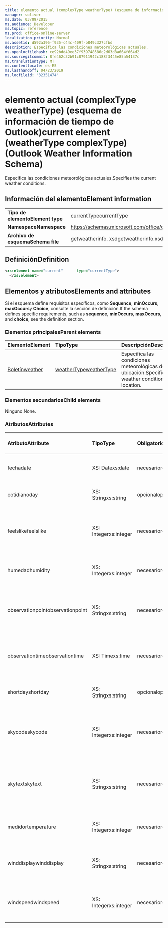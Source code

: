 ```yaml
---
title: elemento actual (complexType weatherType) (esquema de información de tiempo de Outlook)
manager: soliver
ms.date: 03/09/2015
ms.audience: Developer
ms.topic: reference
ms.prod: office-online-server
localization_priority: Normal
ms.assetid: d592a396-f935-c44c-409f-b849c327cfbd
description: Especifica las condiciones meteorológicas actuales.
ms.openlocfilehash: ce92bdd49ee37f939748586c2d63d8a664f664d2
ms.sourcegitcommit: 8fe462c32b91c87911942c188f3445e85a54137c
ms.translationtype: MT
ms.contentlocale: es-ES
ms.lasthandoff: 04/23/2019
ms.locfileid: "32351474"
---
```

# <a name="current-element-weathertype-complextype-outlook-weather-information-schema"></a><span data-ttu-id="a9763-103">elemento actual (complexType weatherType) (esquema de información de tiempo de Outlook)</span><span class="sxs-lookup"><span data-stu-id="a9763-103">current element (weatherType complexType) (Outlook Weather Information Schema)</span></span>

<span data-ttu-id="a9763-104">Especifica las condiciones meteorológicas actuales.</span><span class="sxs-lookup"><span data-stu-id="a9763-104">Specifies the current weather conditions.</span></span>
  
## <a name="element-information"></a><span data-ttu-id="a9763-105">Información del elemento</span><span class="sxs-lookup"><span data-stu-id="a9763-105">Element information</span></span>

|||
|:-----|:-----|
|<span data-ttu-id="a9763-106">**Tipo de elemento**</span><span class="sxs-lookup"><span data-stu-id="a9763-106">**Element type**</span></span> <br/> |[<span data-ttu-id="a9763-107">currentType</span><span class="sxs-lookup"><span data-stu-id="a9763-107">currentType</span></span>](currenttype-complextype-outlook-weather-information-schema.md) <br/> |
|<span data-ttu-id="a9763-108">**Namespace**</span><span class="sxs-lookup"><span data-stu-id="a9763-108">**Namespace**</span></span> <br/> |https://schemas.microsoft.com/office/outlook/15/getweatherinfo.xsd  <br/> |
|<span data-ttu-id="a9763-109">**Archivo de esquema**</span><span class="sxs-lookup"><span data-stu-id="a9763-109">**Schema file**</span></span> <br/> |<span data-ttu-id="a9763-110">getweatherinfo. xsd</span><span class="sxs-lookup"><span data-stu-id="a9763-110">getweatherinfo.xsd</span></span>  <br/> |
   
## <a name="definition"></a><span data-ttu-id="a9763-111">Definición</span><span class="sxs-lookup"><span data-stu-id="a9763-111">Definition</span></span>

```XML
<xs:element name="current"      type="currentType">
  </xs:element>  

```

## <a name="elements-and-attributes"></a><span data-ttu-id="a9763-112">Elementos y atributos</span><span class="sxs-lookup"><span data-stu-id="a9763-112">Elements and attributes</span></span>

<span data-ttu-id="a9763-113">Si el esquema define requisitos específicos, como **Sequence**, **minOccurs**, **maxOccurs**y **Choice**, consulte la sección de definición.</span><span class="sxs-lookup"><span data-stu-id="a9763-113">If the schema defines specific requirements, such as **sequence**, **minOccurs**, **maxOccurs**, and **choice**, see the definition section.</span></span> 
  
### <a name="parent-elements"></a><span data-ttu-id="a9763-114">Elementos principales</span><span class="sxs-lookup"><span data-stu-id="a9763-114">Parent elements</span></span>

|<span data-ttu-id="a9763-115">**Elemento**</span><span class="sxs-lookup"><span data-stu-id="a9763-115">**Element**</span></span>|<span data-ttu-id="a9763-116">**Tipo**</span><span class="sxs-lookup"><span data-stu-id="a9763-116">**Type**</span></span>|<span data-ttu-id="a9763-117">**Descripción**</span><span class="sxs-lookup"><span data-stu-id="a9763-117">**Description**</span></span>|
|:-----|:-----|:-----|
|[<span data-ttu-id="a9763-118">Boletín</span><span class="sxs-lookup"><span data-stu-id="a9763-118">weather</span></span>](weather-element-weatherdata-elementoutlook-weather-information-schema.md) <br/> |[<span data-ttu-id="a9763-119">weatherType</span><span class="sxs-lookup"><span data-stu-id="a9763-119">weatherType</span></span>](weathertype-complextype-outlook-weather-information-schema.md) <br/> |<span data-ttu-id="a9763-120">Especifica las condiciones meteorológicas de una ubicación.</span><span class="sxs-lookup"><span data-stu-id="a9763-120">Specifies the weather conditions of a location.</span></span>  <br/> |
   
### <a name="child-elements"></a><span data-ttu-id="a9763-121">Elementos secundarios</span><span class="sxs-lookup"><span data-stu-id="a9763-121">Child elements</span></span>

<span data-ttu-id="a9763-122">Ninguno.</span><span class="sxs-lookup"><span data-stu-id="a9763-122">None.</span></span>
  
### <a name="attributes"></a><span data-ttu-id="a9763-123">Atributos</span><span class="sxs-lookup"><span data-stu-id="a9763-123">Attributes</span></span>

|<span data-ttu-id="a9763-124">**Atributo**</span><span class="sxs-lookup"><span data-stu-id="a9763-124">**Attribute**</span></span>|<span data-ttu-id="a9763-125">**Tipo**</span><span class="sxs-lookup"><span data-stu-id="a9763-125">**Type**</span></span>|<span data-ttu-id="a9763-126">**Obligatorio**</span><span class="sxs-lookup"><span data-stu-id="a9763-126">**Required**</span></span>|<span data-ttu-id="a9763-127">**Descripción**</span><span class="sxs-lookup"><span data-stu-id="a9763-127">**Description**</span></span>|<span data-ttu-id="a9763-128">**Posibles valores**</span><span class="sxs-lookup"><span data-stu-id="a9763-128">**Possible values**</span></span>|
|:-----|:-----|:-----|:-----|:-----|
|<span data-ttu-id="a9763-129">fecha</span><span class="sxs-lookup"><span data-stu-id="a9763-129">date</span></span>  <br/> |<span data-ttu-id="a9763-130">XS: Date</span><span class="sxs-lookup"><span data-stu-id="a9763-130">xs:date</span></span>  <br/> |<span data-ttu-id="a9763-131">necesario</span><span class="sxs-lookup"><span data-stu-id="a9763-131">required</span></span>  <br/> |<span data-ttu-id="a9763-132">Especifica la fecha de hoy.</span><span class="sxs-lookup"><span data-stu-id="a9763-132">Specifies today's date.</span></span>  <br/> |<span data-ttu-id="a9763-133">Un valor de tipo XS: Date</span><span class="sxs-lookup"><span data-stu-id="a9763-133">A value of the type xs:date</span></span>  <br/> |
|<span data-ttu-id="a9763-134">cotidiano</span><span class="sxs-lookup"><span data-stu-id="a9763-134">day</span></span>  <br/> |<span data-ttu-id="a9763-135">XS: String</span><span class="sxs-lookup"><span data-stu-id="a9763-135">xs:string</span></span>  <br/> |<span data-ttu-id="a9763-136">opcional</span><span class="sxs-lookup"><span data-stu-id="a9763-136">optional</span></span>  <br/> |<span data-ttu-id="a9763-137">Especifica un día para la previsión.</span><span class="sxs-lookup"><span data-stu-id="a9763-137">Specifies a day for the forecast.</span></span>  <br/> |<span data-ttu-id="a9763-138">Un valor de tipo XS: String</span><span class="sxs-lookup"><span data-stu-id="a9763-138">A value of the type xs:string</span></span>  <br/> |
|<span data-ttu-id="a9763-139">feelslike</span><span class="sxs-lookup"><span data-stu-id="a9763-139">feelslike</span></span>  <br/> |<span data-ttu-id="a9763-140">XS: Integer</span><span class="sxs-lookup"><span data-stu-id="a9763-140">xs:integer</span></span>  <br/> |<span data-ttu-id="a9763-141">necesario</span><span class="sxs-lookup"><span data-stu-id="a9763-141">required</span></span>  <br/> |<span data-ttu-id="a9763-142">Especifica la temperatura del tiempo actual que parece.</span><span class="sxs-lookup"><span data-stu-id="a9763-142">Specifies the temperature of how the current weather feels like.</span></span>  <br/> |<span data-ttu-id="a9763-143">Un valor del tipo XS: Integer</span><span class="sxs-lookup"><span data-stu-id="a9763-143">A value of the type xs:integer</span></span>  <br/> |
|<span data-ttu-id="a9763-144">humedad</span><span class="sxs-lookup"><span data-stu-id="a9763-144">humidity</span></span>  <br/> |<span data-ttu-id="a9763-145">XS: Integer</span><span class="sxs-lookup"><span data-stu-id="a9763-145">xs:integer</span></span>  <br/> |<span data-ttu-id="a9763-146">necesario</span><span class="sxs-lookup"><span data-stu-id="a9763-146">required</span></span>  <br/> |<span data-ttu-id="a9763-147">Especifica el valor de humedad numérica actual.</span><span class="sxs-lookup"><span data-stu-id="a9763-147">Specifies the current numerical humidity value.</span></span>  <br/> |<span data-ttu-id="a9763-148">Un valor del tipo XS: Integer</span><span class="sxs-lookup"><span data-stu-id="a9763-148">A value of the type xs:integer</span></span>  <br/> |
|<span data-ttu-id="a9763-149">observationpoint</span><span class="sxs-lookup"><span data-stu-id="a9763-149">observationpoint</span></span>  <br/> |<span data-ttu-id="a9763-150">XS: String</span><span class="sxs-lookup"><span data-stu-id="a9763-150">xs:string</span></span>  <br/> |<span data-ttu-id="a9763-151">necesario</span><span class="sxs-lookup"><span data-stu-id="a9763-151">required</span></span>  <br/> |<span data-ttu-id="a9763-152">Especifica dónde se observa la información meteorológica actual.</span><span class="sxs-lookup"><span data-stu-id="a9763-152">Specifies where the current weather information is observed from.</span></span>  <br/> |<span data-ttu-id="a9763-153">Un valor de tipo XS: String</span><span class="sxs-lookup"><span data-stu-id="a9763-153">A value of the type xs:string</span></span>  <br/> |
|<span data-ttu-id="a9763-154">observationtime</span><span class="sxs-lookup"><span data-stu-id="a9763-154">observationtime</span></span>  <br/> |<span data-ttu-id="a9763-155">XS: Time</span><span class="sxs-lookup"><span data-stu-id="a9763-155">xs:time</span></span>  <br/> |<span data-ttu-id="a9763-156">necesario</span><span class="sxs-lookup"><span data-stu-id="a9763-156">required</span></span>  <br/> |<span data-ttu-id="a9763-157">Especifica cuándo se observa la información meteorológica actual en.</span><span class="sxs-lookup"><span data-stu-id="a9763-157">Specifies when the current weather information is observed at.</span></span>  <br/> |<span data-ttu-id="a9763-158">Un valor del tipo XS: Time</span><span class="sxs-lookup"><span data-stu-id="a9763-158">A value of the type xs:time</span></span>  <br/> |
|<span data-ttu-id="a9763-159">shortday</span><span class="sxs-lookup"><span data-stu-id="a9763-159">shortday</span></span>  <br/> |<span data-ttu-id="a9763-160">XS: String</span><span class="sxs-lookup"><span data-stu-id="a9763-160">xs:string</span></span>  <br/> |<span data-ttu-id="a9763-161">opcional</span><span class="sxs-lookup"><span data-stu-id="a9763-161">optional</span></span>  <br/> |<span data-ttu-id="a9763-162">Especifica un día en forma abreviada.</span><span class="sxs-lookup"><span data-stu-id="a9763-162">Specifies a day in abbreviated form.</span></span>  <br/> |<span data-ttu-id="a9763-163">Un valor de tipo XS: String</span><span class="sxs-lookup"><span data-stu-id="a9763-163">A value of the type xs:string</span></span>  <br/> |
|<span data-ttu-id="a9763-164">skycode</span><span class="sxs-lookup"><span data-stu-id="a9763-164">skycode</span></span>  <br/> |<span data-ttu-id="a9763-165">XS: Integer</span><span class="sxs-lookup"><span data-stu-id="a9763-165">xs:integer</span></span>  <br/> |<span data-ttu-id="a9763-166">necesario</span><span class="sxs-lookup"><span data-stu-id="a9763-166">required</span></span>  <br/> |<span data-ttu-id="a9763-167">Especifica un código de número entero para las condiciones meteorológicas actuales.</span><span class="sxs-lookup"><span data-stu-id="a9763-167">Specifies an integer code for the current weather conditions.</span></span>  <br/> |<span data-ttu-id="a9763-168">Un valor del tipo XS: Integer</span><span class="sxs-lookup"><span data-stu-id="a9763-168">A value of the type xs:integer</span></span>  <br/> |
|<span data-ttu-id="a9763-169">skytext</span><span class="sxs-lookup"><span data-stu-id="a9763-169">skytext</span></span>  <br/> |<span data-ttu-id="a9763-170">XS: String</span><span class="sxs-lookup"><span data-stu-id="a9763-170">xs:string</span></span>  <br/> |<span data-ttu-id="a9763-171">necesario</span><span class="sxs-lookup"><span data-stu-id="a9763-171">required</span></span>  <br/> |<span data-ttu-id="a9763-172">Especifica de una a dos palabras que describen las condiciones meteorológicas actuales.</span><span class="sxs-lookup"><span data-stu-id="a9763-172">Specifies one to two words describing current weather conditions.</span></span>  <br/> |<span data-ttu-id="a9763-173">Un valor de tipo XS: String</span><span class="sxs-lookup"><span data-stu-id="a9763-173">A value of the type xs:string</span></span>  <br/> |
|<span data-ttu-id="a9763-174">medidor</span><span class="sxs-lookup"><span data-stu-id="a9763-174">temperature</span></span>  <br/> |<span data-ttu-id="a9763-175">XS: Integer</span><span class="sxs-lookup"><span data-stu-id="a9763-175">xs:integer</span></span>  <br/> |<span data-ttu-id="a9763-176">necesario</span><span class="sxs-lookup"><span data-stu-id="a9763-176">required</span></span>  <br/> |<span data-ttu-id="a9763-177">Especifica la temperatura actual de la ubicación.</span><span class="sxs-lookup"><span data-stu-id="a9763-177">Specifies the current temperature of the location.</span></span>  <br/> |<span data-ttu-id="a9763-178">Un valor del tipo XS: Integer</span><span class="sxs-lookup"><span data-stu-id="a9763-178">A value of the type xs:integer</span></span>  <br/> |
|<span data-ttu-id="a9763-179">winddisplay</span><span class="sxs-lookup"><span data-stu-id="a9763-179">winddisplay</span></span>  <br/> |<span data-ttu-id="a9763-180">XS: String</span><span class="sxs-lookup"><span data-stu-id="a9763-180">xs:string</span></span>  <br/> |<span data-ttu-id="a9763-181">necesario</span><span class="sxs-lookup"><span data-stu-id="a9763-181">required</span></span>  <br/> |<span data-ttu-id="a9763-182">Una cadena que describe las condiciones de viento actuales.</span><span class="sxs-lookup"><span data-stu-id="a9763-182">A string that describes the current wind conditions.</span></span>  <br/> |<span data-ttu-id="a9763-183">Un valor de tipo XS: String</span><span class="sxs-lookup"><span data-stu-id="a9763-183">A value of the type xs:string</span></span>  <br/> |
|<span data-ttu-id="a9763-184">windspeed</span><span class="sxs-lookup"><span data-stu-id="a9763-184">windspeed</span></span>  <br/> |<span data-ttu-id="a9763-185">XS: Integer</span><span class="sxs-lookup"><span data-stu-id="a9763-185">xs:integer</span></span>  <br/> |<span data-ttu-id="a9763-186">necesario</span><span class="sxs-lookup"><span data-stu-id="a9763-186">required</span></span>  <br/> |<span data-ttu-id="a9763-187">Especifica el valor numérico de velocidad de viento actual.</span><span class="sxs-lookup"><span data-stu-id="a9763-187">Specifies the current numerical wind speed value.</span></span>  <br/> |<span data-ttu-id="a9763-188">Un valor del tipo XS: Integer</span><span class="sxs-lookup"><span data-stu-id="a9763-188">A value of the type xs:integer</span></span>  <br/> |
   

